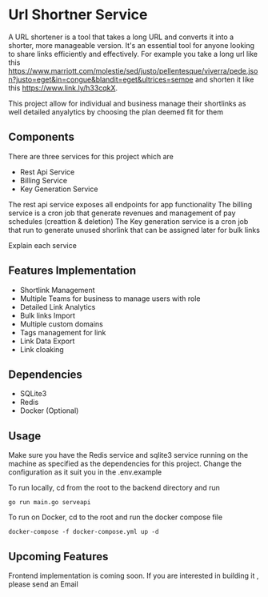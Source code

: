# Url Shortner Service

A URL shortener is a tool that takes a long URL and converts it into a shorter, more manageable version. It's an essential tool for anyone looking to share links efficiently and effectively. For example you take a long url like this 
https://www.marriott.com/molestie/sed/justo/pellentesque/viverra/pede.json?justo=eget&in=congue&blandit=eget&ultrices=sempe and shorten it like this https://www.link.ly/h33cqkX.

This project allow for individual and business manage their shortlinks as well detailed anyalytics by choosing the plan deemed fit for them

## Components
There are three services for this project which are 

* Rest Api Service
* Billing Service
* Key Generation Service

The rest api service exposes all endpoints for app functionality
The billing service is a cron job that generate revenues and management of pay schedules (creattion & deletion)
The Key generation service is a cron job that run to generate unused shorlink that can be assigned later for bulk links

Explain each service

## Features Implementation
* Shortlink Management
* Multiple Teams for business to manage users with role
* Detailed Link Analytics
* Bulk links Import
* Multiple custom domains
* Tags management for link
* Link Data Export
* Link cloaking


## Dependencies
* SQLite3
* Redis
* Docker (Optional)

## Usage
Make sure you have the Redis service and sqlite3 service running on the machine as specified as the dependencies for this project. Change the configuration as it suit you in the .env.example

To run locally, cd from the root to the backend directory and run 

```
go run main.go serveapi
```

To run on Docker, cd to the root and run the docker compose file 

```
docker-compose -f docker-compose.yml up -d
```

## Upcoming Features
Frontend implementation is coming soon. If you are interested in building it , please send an Email


